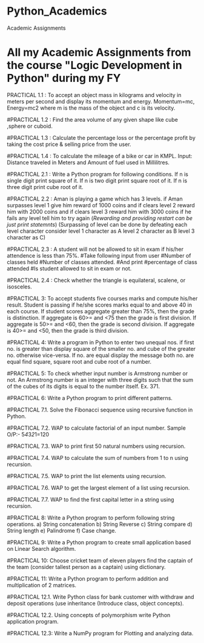 # Python_Academics
Academic Assignments

# All my Academic Assignments from the course "Logic Development in Python" during my FY

PRACTICAL 1.1 : To accept an object mass in kilograms and velocity in meters per second and display its momentum and energy. Momentum=mc, Energy=mc2 where m is the mass of the object and c is its velocity.

#PRACTICAL 1.2 : Find the area volume of any given shape like cube ,sphere or cuboid.

#PRACTICAL 1.3 : Calculate the percentage loss or the percentage profit by taking the cost price & selling price from the user.

#PRACTICAL 1.4 : To calculate the mileage of a bike or car in KMPL. Input: Distance traveled in Meters and Amount of fuel used in Millilitres.

#PRACTICAL 2.1 : Write a Python program for following conditions.
If n is single digit print square of it.
If n is two digit print square root of it.
If n is three digit print cube root of it.


#PRACTICAL 2.2 :  Aman is playing a game which has 3 levels. if Aman surpasses level 1 give him reward of 1000 coins and if clears level 2 reward him with 2000 coins and if clears level 3 reward him with 3000 coins if he fails any level tell him to try again (*Rewarding and providing restart can be just print statemnts*) (Surpassing of level can be done by defeating each level character consider level 1 character as A level 2 character as B level 3 character as C)

#PRACTICAL 2.3 : A student will not be allowed to sit in exam if his/her attendence is less than 75%.
#Take following input from user
#Number of classes held
#Number of classes attended.
#And print
#percentage of class attended
#Is student allowed to sit in exam or not.


#PRACTICAL 2.4 : Check whether the triangle is equilateral, scalene, or isosceles.

#PRACTICAL 3: To accept students five courses marks and compute his/her result. Student is passing if he/she scores marks equal to and above 40 in each course. If student scores aggregate greater than 75%, then the grade is distinction. If aggregate is 60>= and <75 then the grade is first division. If aggregate is 50>= and <60, then the grade is second division. If aggregate is 40>= and <50, then the grade is third division.

#PRACTICAL 4: Write a program in Python to enter two unequal nos. if first no. is greater than display square of the smaller no. and cube of the greater no. otherwise vice-versa. If no. are equal display the message both no. are equal find square, square root and cube root of a number.

#PRACTICAL 5: To check whether input number is Armstrong number or not. An Armstrong number is an integer with three digits such that the sum of the cubes of its digits is equal to the number itself. Ex. 371.

#PRACTICAL 6: Write a Python program to print different patterns.

#PRACTICAL 7.1. Solve the Fibonacci sequence using recursive function in Python.

#PRACTICAL 7.2. WAP to calculate factorial of an input number. Sample O/P:- 5*4*3*2*1=120

#PRACTICAL 7.3. WAP to print first 50 natural numbers using recursion.

#PRACTICAL 7.4. WAP to calculate the sum of numbers from 1 to n using recursion.

#PRACTICAL 7.5. WAP to print the list elements using recursion.

#PRACTICAL 7.6. WAP to get the largest element of a list using recursion.

#PRACTICAL 7.7. WAP to find the first capital letter in a string using recursion.

#PRACTICAL 8: Write a Python program to perform following string operations. a) String concatenation b) String Reverse c) String compare d) String length e) Palindrome f) Case change.

#PRACTICAL 9: Write a Python program to create small application based on Linear Search algorithm.

#PRACTICAL 10: Choose cricket team of eleven players find the captain of the team (consider tallest person as a captain) using dictionary.

#PRACTICAL 11: Write a Python program to perform addition and multiplication of 2 matrices.

#PRACTICAL 12.1. Write Python class for bank customer with withdraw and deposit operations (use inheritance (Introduce class, object concepts).

#PRACTICAL 12.2. Using concepts of polymorphism write Python application program.

#PRACTICAL 12.3: Write a NumPy program for Plotting and analyzing data.


